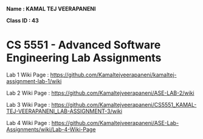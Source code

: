 **Name : KAMAL TEJ VEERAPANENI**  

**Class ID : 43**

# CS 5551 - Advanced Software Engineering Lab Assignments   

Lab 1 Wiki Page : https://github.com/Kamaltejveerapaneni/kamaltej-assignment-lab-1/wiki   

Lab 2 Wiki Page : https://github.com/Kamaltejveerapaneni/ASE-LAB-2/wiki   

Lab 3 Wiki Page : https://github.com/Kamaltejveerapaneni/CS5551_KAMAL-TEJ-VEERAPANENI_LAB-ASSIGNMENT-3/wiki   

Lab 4 Wiki Page : https://github.com/Kamaltejveerapaneni/ASE-Lab-Assignments/wiki/Lab-4-Wiki-Page
